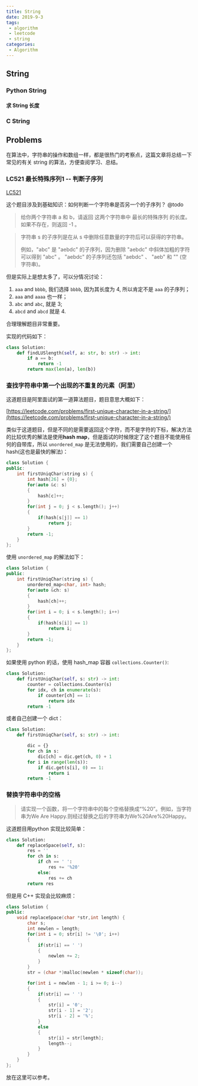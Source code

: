 ```yaml
---
title: String
date: 2019-9-3
tags:
 - algorithm
 - leetcode
 - string
categories:
 - Algorithm
---
```


## String

### Python String

#### 求 String 长度

### C String


## Problems

在算法中，字符串的操作和数组一样，都是很热门的考察点，这篇文章将总结一下常见的有关 string 的算法，方便查阅学习、总结。

### LC521 最长特殊序列1 -- 判断子序列

[LC521](https://leetcode-cn.com/problems/longest-uncommon-subsequence-i/)

这个题目涉及到基础知识：如何判断一个字符串是否另一个的子序列？ @todo

> 给你两个字符串 a 和 b，请返回 这两个字符串中 最长的特殊序列  的长度。如果不存在，则返回 -1 。

> 字符串 s 的子序列是在从 s 中删除任意数量的字符后可以获得的字符串。
>
> 例如，"abc" 是 "aebdc" 的子序列，因为删除 "aebdc" 中斜体加粗的字符可以得到 "abc" 。 "aebdc" 的子序列还包括 "aebdc" 、 "aeb" 和 "" (空字符串)。


但是实际上是想太多了，可以分情况讨论：

1. `aaa` and `bbbb`, 我们选择 `bbbb`, 因为其长度为 4, 所以肯定不是 `aaa` 的子序列；
2. `aaa` and `aaaa` 也一样；
3. `abc` and `abc`, 就是 3;
4. `abcd` and `abcd` 就是 4.

合理理解题目非常重要。

实现的代码如下：

```python
class Solution:
    def findLUSlength(self, a: str, b: str) -> int:
        if a == b:
            return -1
        return max(len(a), len(b))
```


### 查找字符串中第一个出现的不重复的元素（阿里）

这道题目是阿里面试的第一道算法题目，题目意思大概如下：

[https://leetcode.com/problems/first-unique-character-in-a-string/](https://leetcode.com/problems/first-unique-character-in-a-string/)

类似于这道题目，但是不同的是需要返回这个字符，而不是字符的下标，解决方法的比较优秀的解法是使用**hash map**，但是面试的时候限定了这个题目不能使用任何的自带库，所以 `unordered_map` 是无法使用的，我们需要自己创建一个 hash(这也是最快的解法)：

```cpp
class Solution {
public:
    int firstUniqChar(string s) {
        int hash[26] = {0};
        for(auto &c: s)
        {
            hash[c]++;
        }
        for(int j = 0; j < s.length(); j++)
        {
            if(hash[s[j]] == 1)
                return j;
        }
        return -1;
    }
};
```

使用 `unordered_map` 的解法如下：

```cpp
class Solution {
public:
    int firstUniqChar(string s) {
        unordered_map<char, int> hash;
        for(auto &ch: s)
        {
            hash[ch]++;
        }
        for(int i = 0; i < s.length(); i++)
        {
            if(hash[s[i]] == 1)
                return i;
        }
        return -1;
    }
};


```

如果使用 python 的话，使用 hash_map 容器 `collections.Counter()`:

```py
class Solution:
    def firstUniqChar(self, s: str) -> int:
        counter = collections.Counter(s)
        for idx, ch in enumerate(s):
            if counter[ch] == 1:
                return idx
        return -1
```

或者自己创建一个 dict：

```py
class Solution:
    def firstUniqChar(self, s: str) -> int:

        dic = {}
        for ch in s:
            dic[ch] = dic.get(ch, 0) + 1
        for i in range(len(s)):
            if dic.get(s[i], 0) == 1:
                return i
        return -1
```

### 替换字符串中的空格

> 请实现一个函数，将一个字符串中的每个空格替换成“%20”。例如，当字符串为We Are Happy.则经过替换之后的字符串为We%20Are%20Happy。

这道题目用python 实现比较简单：

```py
class Solution:
    def replaceSpace(self, s):
        res = ''
        for ch in s:
            if ch == ' ':
                res += '%20'
            else:
                res += ch
        return res
```

但是用 C++ 实现会比较麻烦：

```cpp
class Solution {
public:
    void replaceSpace(char *str,int length) {
        char s;
        int newlen = length;
        for(int i = 0; str[i] != '\0'; i++)
        {
            if(str[i] == ' ')
            {
                newlen += 2;
            }
        }
        str = (char *)malloc(newlen * sizeof(char));

        for(int i = newlen - 1; i >= 0; i--)
        {
            if(str[i] == ' ')
            {
                str[i] = '0';
                str[i - 1] = '2';
                str[i - 2] = '%';
            }
            else
            {
                str[i] = str[length];
                length--;
            }
        }
    }
};
```

放在这里可以参考。
